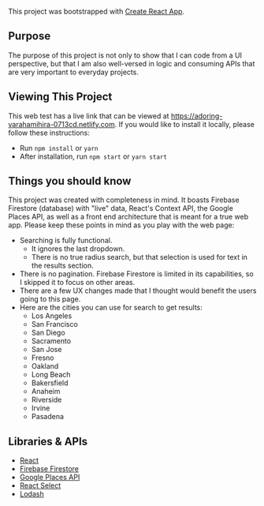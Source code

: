 This project was bootstrapped with [Create React App](https://github.com/facebook/create-react-app).

## Purpose
The purpose of this project is not only to show that I can code from a UI perspective, but that I am also well-versed in logic and consuming APIs that are very important to everyday projects.

## Viewing This Project

This web test has a live link that can be viewed at https://adoring-varahamihira-0713cd.netlify.com. If you would like to install it locally, please follow these instructions:

* Run `npm install` or `yarn`
* After installation, run `npm start` or `yarn start`

## Things you should know

This project was created with completeness in mind. It boasts Firebase Firestore (database) with "live" data, React's Context API, the Google Places API, as well as a front end architecture that is meant for a true web app. Please keep these points in mind as you play with the web page:

* Searching is fully functional.
  * It ignores the last dropdown.
  * There is no true radius search, but that selection is used for text in the results section.
* There is no pagination. Firebase Firestore is limited in its capabilities, so I skipped it to focus on other areas.
* There are a few UX changes made that I thought would benefit the users going to this page.
* Here are the cities you can use for search to get results:
  * Los Angeles
  * San Francisco
  * San Diego
  * Sacramento
  * San Jose
  * Fresno
  * Oakland
  * Long Beach
  * Bakersfield
  * Anaheim
  * Riverside
  * Irvine
  * Pasadena

## Libraries & APIs

* [React](https://reactjs.org/)
* [Firebase Firestore](https://firebase.google.com/docs/firestore)
* [Google Places API](https://developers.google.com/maps/documentation/javascript/places-autocomplete)
* [React Select](https://react-select.com)
* [Lodash](https://lodash.com/)
